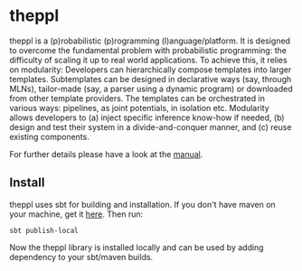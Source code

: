 theppl
==============

theppl is a (p)robabilistic (p)rogramming (l)anguage/platform. It is designed to overcome
the fundamental problem with probabilistic programming: the difficulty of scaling it up to real world
applications. To achieve this, it relies on modularity:
Developers can hierarchically compose templates into larger templates. Subtemplates can be designed in
declarative ways (say, through MLNs), tailor-made (say, a parser using a dynamic program) or
downloaded from other template providers. The templates can be orchestrated in various ways: pipelines,
as joint potentials, in isolation etc. Modularity allows developers to (a) inject specific inference know-how
if needed, (b) design and test their system in a divide-and-conquer manner, and (c) reuse existing
components.

For further details please have a look at the [manual](https://github.com/riedelcastro/riedelcastro-maven-repo/raw/master/snapshots/com/github/riedelcastro/theppl/theppl-manual/0.1.0-SNAPSHOT/theppl-manual-0.1.0-SNAPSHOT.pdf).

Install
--------
theppl uses sbt for building and installation. If you don't have maven on your machine,
get it [here](https://github.com/harrah/xsbt). Then run:

    sbt publish-local

Now the theppl library is installed locally and can be used by adding dependency to your sbt/maven builds.


